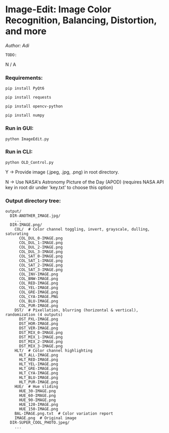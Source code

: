 # Image-Edit: Image Color Recognition, Balancing, Distortion, and more
<em>Author: Adi</em><br/>

<code>TODO:</code>

N / A

### Requirements:
<code>pip install PyQt6</code>

<code>pip install requests</code>

<code>pip install opencv-python</code>

<code>pip install numpy</code>

### Run in GUI:
<code>python ImageEdit.py</code>

### Run in CLI:
<code>python OLD_Control.py</code>

Y -> Provide image (.jpeg, .jpg, .png) in root directory.

N -> Use NASA's Astronomy Picture of the Day (APOD) (requires NASA API key in root dir under 'key.txt' to choose this option)

### Output directory tree:
```
output/
  DIR-ANOTHER_IMAGE.jpg/
    ...
  DIR-IMAGE.png/
    COL/  # Color channel toggling, invert, grayscale, dulling, saturating
      COL_DUL_0-IMAGE.png
      COL_DUL_1-IMAGE.png
      COL_DUL_2-IMAGE.png
      COL_DUL_3-IMAGE.png
      COL_SAT_0-IMAGE.png
      COL_SAT_1-IMAGE.png
      COL_SAT_2-IMAGE.png
      COL_SAT_3-IMAGE.png
      COL_INV-IMAGE.png
      COL_BNW-IMAGE.png
      COL_RED-IMAGE.png
      COL_YEL-IMAGE.png
      COL_GRE-IMAGE.png
      COL_CYA-IMAGE.PNG
      COL_BLU-IMAGE.png
      COL_PUR-IMAGE.png
    DST/  # Pixellation, blurring (horizontal & vertical), randomization (4 outputs)
      DST_PXL-IMAGE.png
      DST_HOR-IMAGE.png
      DST_VER-IMAGE.png
      DST_MIX_0-IMAGE.png
      DST_MIX_1-IMAGE.png
      DST_MIX_2-IMAGE.png
      DST_MIX_3-IMAGE.png
    HLT/  # Color channel highlighting
      HLT_ALL-IMAGE.png
      HLT_RED-IMAGE.png
      HLT_YEL-IMAGE.png
      HLT_GRE-IMAGE.png
      HLT_CYA-IMAGE.png
      HLT_BLU-IMAGE.png
      HLT_PUR-IMAGE.png
    HUE/  # Hue sliding
      HUE_30-IMAGE.png
      HUE_60-IMAGE.png
      HUE_90-IMAGE.png
      HUE_120-IMAGE.png
      HUE_150-IMAGE.png
    BAL-IMAGE.png.txt  # Color variation report
    IMAGE.png  # Original image
  DIR-SUPER_COOL_PHOTO.jpeg/
    ...
```
